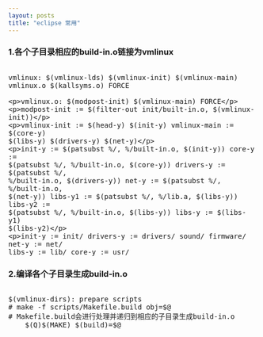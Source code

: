 ```yaml
---
layout: posts
title: "eclipse 常用"
---
```


### 1.各个子目录相应的build-in.o链接为vmlinux
<xmp style="white-space: pre-wrap; word-wrap: break-word; font-size: 14px;">
vmlinux: $(vmlinux-lds) $(vmlinux-init) $(vmlinux-main) vmlinux.o $(kallsyms.o) FORCE

vmlinux.o: $(modpost-init) $(vmlinux-main) FORCE

modpost-init := $(filter-out init/built-in.o, $(vmlinux-init))

vmlinux-init := $(head-y) $(init-y)
vmlinux-main := $(core-y) $(libs-y) $(drivers-y) $(net-y)

init-y		:= $(patsubst %/, %/built-in.o, $(init-y))
core-y		:= $(patsubst %/, %/built-in.o, $(core-y))
drivers-y	:= $(patsubst %/, %/built-in.o, $(drivers-y))
net-y		:= $(patsubst %/, %/built-in.o, $(net-y))
libs-y1		:= $(patsubst %/, %/lib.a, $(libs-y))
libs-y2		:= $(patsubst %/, %/built-in.o, $(libs-y))
libs-y		:= $(libs-y1) $(libs-y2)

init-y		:= init/
drivers-y	:= drivers/ sound/ firmware/
net-y		:= net/
libs-y		:= lib/
core-y		:= usr/
</xmp>

### 2.编译各个子目录生成build-in.o
<xmp style="white-space: pre-wrap; word-wrap: break-word; font-size: 14px;">
$(vmlinux-dirs): prepare scripts
# make -f scripts/Makefile.build obj=$@
# Makefile.build会进行处理并递归到相应的子目录生成build-in.o
	$(Q)$(MAKE) $(build)=$@
</xmp>
